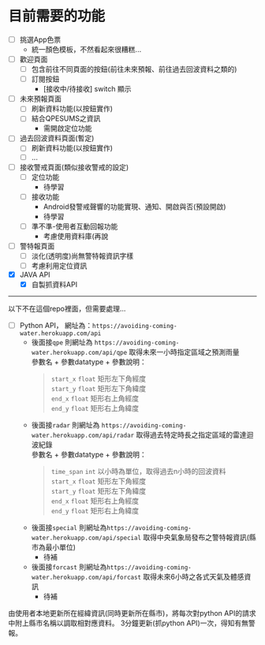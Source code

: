 # 目前需要的功能
- [ ] 挑選App色票
    - 統一顏色模板，不然看起來很糟糕...
- [ ] 歡迎頁面
    - [ ] 包含前往不同頁面的按鈕(前往未來預報、前往過去回波資料之類的)
    - [ ] 訂閱按鈕
        - [接收中/待接收] switch 顯示

- [ ] 未來預報頁面
    - [ ] 刷新資料功能(以按鈕實作)
    - [ ] 結合QPESUMS之資訊
        - 需開啟定位功能

- [ ] 過去回波資料頁面(暫定)
    - [ ] 刷新資料功能(以按鈕實作)
    - [ ] ...

- [ ] 接收警戒頁面(類似接收警戒的設定)
    - [ ] 定位功能
        - 待學習
    - [ ] 接收功能
        - Android發警戒聲響的功能實現、通知、開啟與否(預設開啟)
        - 待學習
    - [ ] 準不準-使用者互動回報功能
        - 考慮使用資料庫(再說

- [ ] 警特報頁面
    - [ ] 淡化(透明度)尚無警特報資訊字樣
    - [ ] 考慮利用定位資訊

- [x] JAVA API
    - [x] 自製抓資料API

---

以下不在這個repo裡面，但需要處理...

- [ ] Python API， 網址為：`https://avoiding-coming-water.herokuapp.com/api`
    - 後面接`qpe` 則網址為 `https://avoiding-coming-water.herokuapp.com/api/qpe` 取得未來一小時指定區域之預測雨量  
      參數名 + 參數datatype + 參數說明：  
        > `start_x` `float` 矩形左下角經度  
        > `start_y` `float` 矩形左下角緯度  
        > `end_x` `float` 矩形右上角經度  
        > `end_y` `float` 矩形右上角緯度  
    - 後面接`radar` 則網址為 `https://avoiding-coming-water.herokuapp.com/api/radar` 取得過去特定時長之指定區域的雷達迴波紀錄  
      參數名 + 參數datatype + 參數說明：
        > `time_span` `int` 以小時為單位，取得過去n小時的回波資料  
        > `start_x` `float` 矩形左下角經度  
        > `start_y` `float` 矩形左下角緯度  
        > `end_x` `float` 矩形右上角經度  
        > `end_y` `float` 矩形右上角緯度  
    - 後面接`special` 則網址為`https://avoiding-coming-water.herokuapp.com/api/special` 取得中央氣象局發布之警特報資訊(縣市為最小單位)
        - 待補
    - 後面接`forcast` 則網址為`https://avoiding-coming-water.herokuapp.com/api/forcast` 取得未來6小時之各式天氣及體感資訊
        - 待補

由使用者本地更新所在經緯資訊(同時更新所在縣市)，將每次對python API的請求中附上縣市名稱以調取相對應資料。
3分鐘更新(抓python API)一次，得知有無警報。
